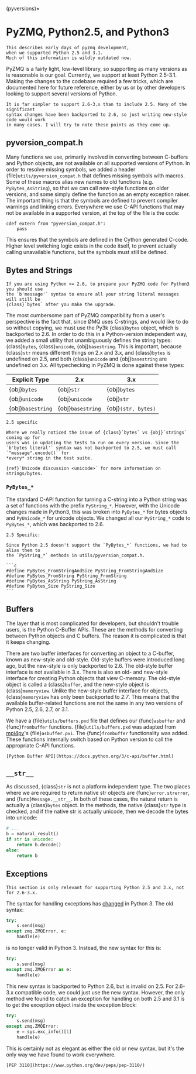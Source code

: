 (pyversions)=

# PyZMQ, Python2.5, and Python3

```{note}
This describes early days of pyzmq development,
when we supported Python 2.5 and 3.1.
Much of this information is wildly outdated now.
```

PyZMQ is a fairly light, low-level library, so supporting as many versions
as is reasonable is our goal.  Currently, we support at least Python 2.5-3.1.
Making the changes to the codebase required a few tricks, which are documented here
for future reference, either by us or by other developers looking to support several
versions of Python.

```{note}
It is far simpler to support 2.6-3.x than to include 2.5. Many of the significant
syntax changes have been backported to 2.6, so just writing new-style code would work
in many cases. I will try to note these points as they come up.
```

## pyversion_compat.h

Many functions we use, primarily involved in converting between C-buffers and Python
objects, are not available on all supported versions of Python. In order to resolve
missing symbols, we added a header {file}`utils/pyversion_compat.h` that defines missing
symbols with macros. Some of these macros alias new names to old functions (e.g.
`PyBytes_AsString`), so that we can call new-style functions on older versions, and some
simply define the function as an empty exception raiser. The important thing is that the
symbols are defined to prevent compiler warnings and linking errors. Everywhere we use
C-API functions that may not be available in a supported version, at the top of the file
is the code:

```cython
cdef extern from "pyversion_compat.h":
    pass
```

This ensures that the symbols are defined in the Cython generated C-code. Higher level
switching logic exists in the code itself, to prevent actually calling unavailable
functions, but the symbols must still be defined.

## Bytes and Strings

```{note}
If you are using Python >= 2.6, to prepare your PyZMQ code for Python3 you should use
the `b'message'` syntax to ensure all your string literal messages will still be
{class}`bytes` after you make the upgrade.
```

The most cumbersome part of PyZMQ compatibility from a user's perspective is the fact
that, since ØMQ uses C-strings, and would like to do so without copying, we must use the
Py3k {class}`bytes` object, which is backported to 2.6. In order to do this in a
Python-version independent way, we added a small utility that unambiguously defines the
string types: {class}`bytes`, {class}`unicode`, {obj}`basestring`. This is important,
because {class}`str` means different things on 2.x and 3.x, and {class}`bytes` is
undefined on 2.5, and both {class}`unicode` and {obj}`basestring` are undefined on 3.x.
All typechecking in PyZMQ is done against these types:

| Explicit Type     | 2.x               | 3.x                 |
| ----------------- | ----------------- | ------------------- |
| {obj}`bytes`      | {obj}`str`        | {obj}`bytes`        |
| {obj}`unicode`    | {obj}`unicode`    | {obj}`str`          |
| {obj}`basestring` | {obj}`basestring` | {obj}`(str, bytes)` |

```{note}
2.5 specific

Where we really noticed the issue of {class}`bytes` vs {obj}`strings` coming up for
users was in updating the tests to run on every version. Since the `b'bytes literal'` syntax was not backported to 2.5, we must call `"message".encode()` for
*every* string in the test suite.
```

```{seealso}
{ref}`Unicode discussion <unicode>` for more information on strings/bytes.
```

### `PyBytes_*`

The standard C-API function for turning a C-string into a Python string was a set of
functions with the prefix `PyString_*`. However, with the Unicode changes made in
Python3, this was broken into `PyBytes_*` for bytes objects and `PyUnicode_*` for
unicode objects. We changed all our `PyString_*` code to `PyBytes_*`, which was
backported to 2.6.

````{note}
2.5 Specific:

Since Python 2.5 doesn't support the `PyBytes_*` functions, we had to alias them to
the `PyString_*` methods in utils/pyversion_compat.h.

```c
#define PyBytes_FromStringAndSize PyString_FromStringAndSize
#define PyBytes_FromString PyString_FromString
#define PyBytes_AsString PyString_AsString
#define PyBytes_Size PyString_Size
```

````

## Buffers

The layer that is most complicated for developers, but shouldn't trouble users, is the
Python C-Buffer APIs. These are the methods for converting between Python objects and C
buffers. The reason it is complicated is that it keeps changing.

There are two buffer interfaces for converting an object to a C-buffer, known as new-style
and old-style. Old-style buffers were introduced long ago, but the new-style is only
backported to 2.6. The old-style buffer interface is not available in 3.x. There is also
an old- and new-style interface for creating Python objects that view C-memory. The
old-style object is called a {class}`buffer`, and the new-style object is
{class}`memoryview`. Unlike the new-style buffer interface for objects,
{class}`memoryview` has only been backported to *2.7*. This means that the available
buffer-related functions are not the same in any two versions of Python 2.5, 2.6, 2.7, or
3.1.

We have a {file}`utils/buffers.pxd` file that defines our {func}`asbuffer` and
{func}`frombuffer` functions. {file}`utils/buffers.pxd` was adapted from [mpi4py]'s
{file}`asbuffer.pxi`. The {func}`frombuffer` functionality was added. These functions
internally switch based on Python version to call the appropriate C-API functions.

```{seealso}
[Python Buffer API](https://docs.python.org/3/c-api/buffer.html)
```

## `__str__`

As discussed, {class}`str` is not a platform independent type. The two places where we are
required to return native str objects are {func}`error.strerror`, and
{func}`Message.__str__`. In both of these cases, the natural return is actually a
{class}`bytes` object. In the methods, the native {class}`str` type is checked, and if the
native str is actually unicode, then we decode the bytes into unicode:

```py
# ...
b = natural_result()
if str is unicode:
    return b.decode()
else:
    return b
```

## Exceptions

```{note}
This section is only relevant for supporting Python 2.5 and 3.x, not for 2.6-3.x.
```

The syntax for handling exceptions has [changed](https://www.python.org/dev/peps/pep-3110/) in Python 3.  The old syntax:

```py
try:
    s.send(msg)
except zmq.ZMQError, e:
    handle(e)
```

is no longer valid in Python 3. Instead, the new syntax for this is:

```py
try:
    s.send(msg)
except zmq.ZMQError as e:
    handle(e)
```

This new syntax is backported to Python 2.6, but is invalid on 2.5. For 2.6-3.x compatible
code, we could just use the new syntax. However, the only method we found to catch an
exception for handling on both 2.5 and 3.1 is to get the exception object inside the
exception block:

```py
try:
    s.send(msg)
except zmq.ZMQError:
    e = sys.exc_info()[1]
    handle(e)
```

This is certainly not as elegant as either the old or new syntax, but it's the only way we
have found to work everywhere.

```{seealso}
[PEP 3110](https://www.python.org/dev/peps/pep-3110/)
```

[mpi4py]: https://mpi4py.readthedocs.io
